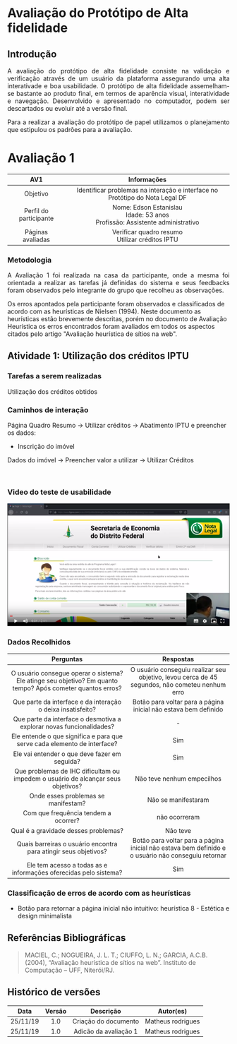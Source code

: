 # Avaliação do Protótipo de Alta fidelidade

## Introdução

<p align="justify">
  A avaliação do protótipo de alta fidelidade consiste na validação e verificação através de um usuário da plataforma assegurando uma alta interativade e boa usabilidade. O protótipo de alta fidelidade assemelham-se bastante ao produto final, em termos de aparência visual, interatividade e navegação. Desenvolvido e apresentado no computador, podem ser descartados ou evoluir até a versão final.
</p>

<p align="justify">Para a realizar a avaliação do protótipo de papel utilizamos o  <a source="https://interacao-humano-computador.github.io/2019.2-Nota-Legal/planejamentoAvaliacao/">planejamento</a> que estipulou os padrões para a avaliação.
</p>

# Avaliação 1

|AV1| Informações   |
|:--------:|:------:|
| Objetivo | Identificar problemas na interação e interface no Protótipo do Nota Legal DF |  
| Perfil do participante |Nome: Edson Estanislau<br>Idade: 53 anos<br>Profissão: Assistente administrativo| 
| Páginas avaliadas | Verificar quadro resumo <br> Utilizar créditos IPTU |

### Metodologia
<p align="justify">
A Avaliação 1 foi realizada na casa da participante, onde a mesma foi orientada a realizar as tarefas já definidas do sistema e seus feedbacks foram observados pelo integrante do grupo que recolheu as observações.

Os erros apontados pela participante foram observados e classificados de acordo com as heurísticas de Nielsen (1994). Neste documento as heurísticas estão brevemente descritas, porém no documento de <a source="https://interacao-humano-computador.github.io/2019.2-Nota-Legal/avaliacao_heuristica/">Avaliação Heurística</a> os erros encontrados foram avaliados em todos os aspectos citados pelo artigo "Avaliação heurística de sítios na web".

</p>

## Atividade 1: Utilização dos créditos IPTU

### Tarefas a serem realizadas

Utilização dos créditos obtidos

### Caminhos de interação
Página Quadro Resumo -> Utilizar créditos -> Abatimento IPTU e preencher os dados:
- Inscrição do imóvel

Dados do imóvel -> Preencher valor a utilizar -> Utilizar Créditos

<br>

### Video do teste de usabilidade

[![Teste usabilidade](img/imagem-estanislau.png)](https://drive.google.com/file/d/1yTRo85Ysx87-m4EkiFGPXRQ8sIUxSsLh/view?usp=sharing)

### Dados Recolhidos

|Perguntas|Respostas|
|:-------:|:-------:|
|O usuário consegue operar o sistema? Ele atinge seu objetivo? Em quanto tempo? Após cometer quantos erros?| O usuário conseguiu realizar seu objetivo, levou cerca de 45 segundos, não cometeu nenhum erro |  
|Que parte da interface e da interação o deixa insatisfeito?| Botão para voltar para a página inicial não estava bem definido |
|Que parte da interface o desmotiva a explorar novas funcionalidades?| - |
|Ele entende o que significa e para que serve cada elemento de interface?| Sim |
|Ele vai entender o que deve fazer em seguida?| Sim |
|Que problemas de IHC dificultam ou impedem o usuário de alcançar seus objetivos?| Não teve nenhum empecilhos |
|Onde esses problemas se manifestam?| Não se manifestaram  |
|Com que frequência tendem a ocorrer?| não ocorreram |
|Qual é a gravidade desses problemas?| Não teve |
|Quais barreiras o usuário encontra para atingir seus objetivos?| Botão para voltar para a página inicial não estava bem definido e o usuário não conseguiu retornar |
|Ele tem acesso a todas as e informações oferecidas pelo sistema?| Sim |

### Classificação de erros de acordo com as heurísticas

- Botão para retornar a página inicial não intuitivo: heurística 8 - Estética e design minimalista




## Referências Bibliográficas

> MACIEL, C.; NOGUEIRA, J. L. T.; CIUFFO, L. N.; GARCIA, A.C.B. (2004), “Avaliação heurística de sítios na web”.
Instituto de Computação – UFF, Niterói/RJ.


## Histórico de versões

| Data | Versão | Descrição | Autor(es) |
|:--:|:--:|:--:|:--:|
|25/11/19|1.0|Criação do documento| Matheus rodrigues |
|25/11/19|1.0|Adicão da avaliação 1| Matheus rodrigues |
